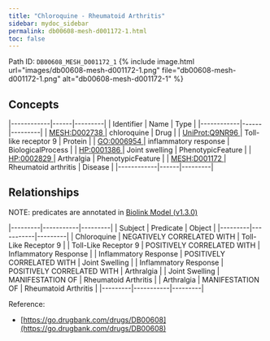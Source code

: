 ```yaml
---
title: "Chloroquine - Rheumatoid Arthritis"
sidebar: mydoc_sidebar
permalink: db00608-mesh-d001172-1.html
toc: false 
---
```



Path ID: `DB00608_MESH_D001172_1`
{% include image.html url="images/db00608-mesh-d001172-1.png" file="db00608-mesh-d001172-1.png" alt="db00608-mesh-d001172-1" %}

## Concepts

|------------|------|---------|
| Identifier | Name | Type    |
|------------|------|---------|
| <a href="https://identifiers.org/MESH:D002738">MESH:D002738 </a> | chloroquine | Drug |
| <a href="https://identifiers.org/UniProt:Q9NR96">UniProt:Q9NR96 </a> | Toll-like receptor 9 | Protein |
| <a href="https://identifiers.org/GO:0006954">GO:0006954 </a> | inflammatory response | BiologicalProcess |
| <a href="https://identifiers.org/HP:0001386">HP:0001386 </a> | Joint swelling | PhenotypicFeature |
| <a href="https://identifiers.org/HP:0002829">HP:0002829 </a> | Arthralgia | PhenotypicFeature |
| <a href="https://identifiers.org/MESH:D001172">MESH:D001172 </a> | Rheumatoid arthritis | Disease |
|------------|------|---------|

## Relationships


NOTE: predicates are annotated in <a href="https://github.com/biolink/biolink-model/releases/tag/v1.3.0">Biolink Model (v1.3.0)</a>

|---------|-----------|---------|
| Subject | Predicate | Object  |
|---------|-----------|---------|
| Chloroquine | NEGATIVELY CORRELATED WITH | Toll-Like Receptor 9 |
| Toll-Like Receptor 9 | POSITIVELY CORRELATED WITH | Inflammatory Response |
| Inflammatory Response | POSITIVELY CORRELATED WITH | Joint Swelling |
| Inflammatory Response | POSITIVELY CORRELATED WITH | Arthralgia |
| Joint Swelling | MANIFESTATION OF | Rheumatoid Arthritis |
| Arthralgia | MANIFESTATION OF | Rheumatoid Arthritis |
|---------|-----------|---------|

Reference: 
  - [https://go.drugbank.com/drugs/DB00608](https://go.drugbank.com/drugs/DB00608)
